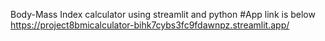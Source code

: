 Body-Mass Index calculator using streamlit and python
#App link is below
https://project8bmicalculator-bihk7cybs3fc9fdawnpz.streamlit.app/
